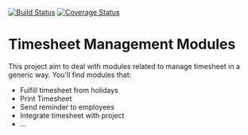 [![Build Status](https://travis-ci.org/OCA/hr-timesheet.svg?branch=6.1)](https://travis-ci.org/OCA/hr-timesheet)
[![Coverage Status](https://coveralls.io/repos/OCA/hr-timesheet/badge.png?branch=6.1)](https://coveralls.io/r/OCA/hr-timesheet?branch=6.1)

Timesheet Management Modules
===========================

This project aim to deal with modules related to manage timesheet in a generic way. You'll find modules that:

 - Fulfill timesheet from holidays
 - Print Timesheet
 - Send reminder to employees
 - Integrate timesheet with project
 - ...
